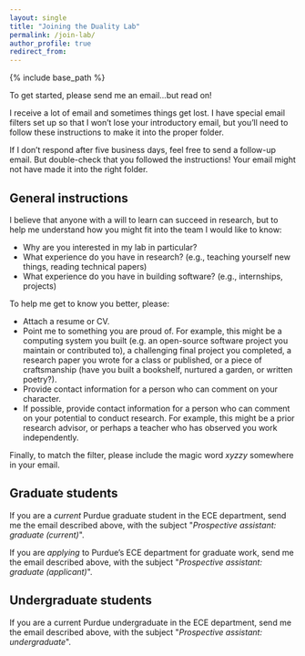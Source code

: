 ```yaml
---
layout: single
title: "Joining the Duality Lab"
permalink: /join-lab/
author_profile: true
redirect_from: 
---
```


{% include base_path %}

To get started, please send me an email...but read on!

I receive a lot of email and sometimes things get lost. I have special email filters set up so that I won’t lose your introductory email, but you’ll need to follow these instructions to make it into the proper folder.

If I don’t respond after five business days, feel free to send a follow-up email. But double-check that you followed the instructions! Your email might not have made it into the right folder.

## General instructions

I believe that anyone with a will to learn can succeed in research, but to help me understand how you might fit into the team I would like to know:

- Why are you interested in my lab in particular?
- What experience do you have in research? (e.g., teaching yourself new things, reading technical papers)
- What experience do you have in building software? (e.g., internships, projects)

To help me get to know you better, please:

- Attach a resume or CV.
- Point me to something you are proud of. For example, this might be a computing system you built (e.g. an open-source software project you maintain or contributed to), a challenging final project you completed, a research paper you wrote for a class or published, or a piece of craftsmanship (have you built a bookshelf, nurtured a garden, or written poetry?).
- Provide contact information for a person who can comment on your character.
- If possible, provide contact information for a person who can comment on your potential to conduct research. For example, this might be a prior research advisor, or perhaps a teacher who has observed you work independently.

Finally, to match the filter, please include the magic word *xyzzy* somewhere in your email.

## Graduate students

If you are a *current* Purdue graduate student in the ECE department, send me the email described above, with the subject "*Prospective assistant: graduate (current)*".

If you are *applying* to Purdue’s ECE department for graduate work, send me the email described above, with the subject "*Prospective assistant: graduate (applicant)*".

## Undergraduate students

If you are a current Purdue undergraduate in the ECE department, send me the email described above, with the subject "*Prospective assistant: undergraduate*".
